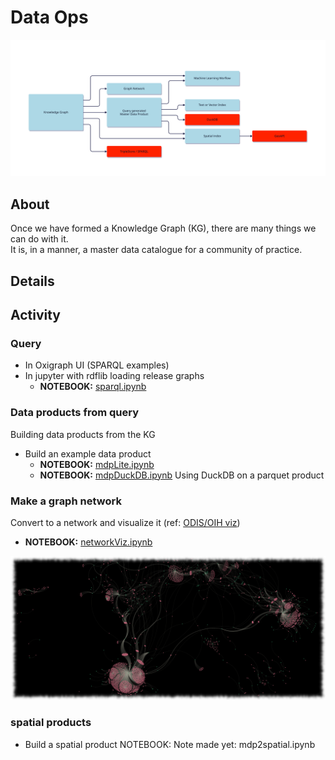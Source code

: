 #  Data Ops


![visual](./assets/dt_dataops.svg)

## About

Once we have formed a Knowledge Graph (KG), there are many things we can do with it.  
It is, in a manner, a master data catalogue for a community of practice.  

## Details



## Activity

### Query


* In Oxigraph UI (SPARQL examples)
* In jupyter with rdflib loading release graphs
  * __NOTEBOOK:__ [sparql.ipynb](../commons/notebooks/sparql.ipynb)

### Data products from query

Building data products from the KG

* Build an example data product 
  * __NOTEBOOK:__ [mdpLite.ipynb](../commons/notebooks/mdpLite.ipynb)
  * __NOTEBOOK:__ [mdpDuckDB.ipynb](../commons/notebooks/mdpDuckDB.ipynb)  Using DuckDB on a parquet product

### Make a graph network

Convert to a network and visualize it (ref: [ODIS/OIH viz](https://github.com/iodepo/odis-arch/tree/schema-dev-df/graphOps/graphVisualization))

* __NOTEBOOK:__ [networkViz.ipynb](../commons/notebooks/networkViz.ipynb)

![img.png](./assets/obisoe_blur.png)

### spatial products

* Build a spatial product NOTEBOOK: Note made yet: mdp2spatial.ipynb

